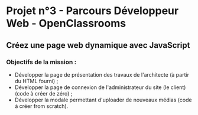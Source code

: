 # Projet n°3 - Parcours Développeur Web - OpenClassrooms
## Créez une page web dynamique avec JavaScript

### Objectifs de la mission :
* Développer la page de présentation des travaux de l'architecte (à partir du HTML fourni) ;
* Développer la page de connexion de l'administrateur du site (le client) (code à créer de zéro) ;
* Développer la modale permettant d'uploader de nouveaux médias (code à créer from scratch).
